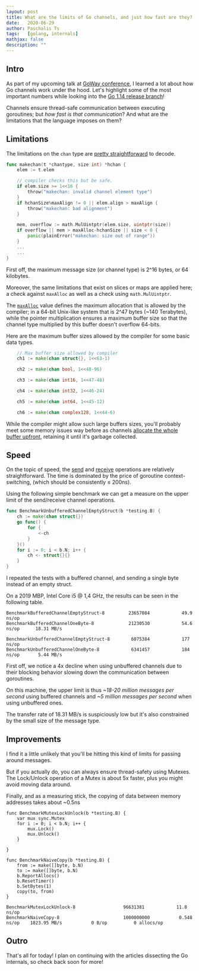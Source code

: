```yaml
---
layout: post
title: What are the limits of Go channels, and just how fast are they?
date:   2020-06-29
author: Paschalis Ts
tags:   [golang, internals]
mathjax: false
description: ""
---
```


## Intro

As part of my upcoming talk at [GoWay conference](http://goway.io/), I learned a lot about how Go channels work under the hood. Let's highlight some of the most important numbers while looking into the [Go 1.14 release branch](https://github.com/golang/go/tree/release-branch.go1.14)!

Channels ensure thread-safe communication between executing goroutines; but *how fast is that communication*? And what are the limitations that the language imposes on them?

## Limitations

The limitations on the `chan` type are [pretty straightforward](https://github.com/golang/go/blob/release-branch.go1.14/src/runtime/chan.go) to decode.
```go
func makechan(t *chantype, size int) *hchan {
	elem := t.elem

	// compiler checks this but be safe.
	if elem.size >= 1<<16 {
		throw("makechan: invalid channel element type")
	}
	if hchanSize%maxAlign != 0 || elem.align > maxAlign {
		throw("makechan: bad alignment")
	}

	mem, overflow := math.MulUintptr(elem.size, uintptr(size))
	if overflow || mem > maxAlloc-hchanSize || size < 0 {
		panic(plainError("makechan: size out of range"))
	}
	...
	...
}
```

First off, the maximum message size (or channel type) is 2^16 bytes, or 64 kilobytes.

Moreover, the same limitations that exist on slices or maps are applied here; a check against `maxAlloc` as well as a check using `math.MulUintptr`.

The [`maxAlloc`](https://github.com/golang/go/blob/67d894ee652a3c6fd0a883a33b86686371b96a0e/src/runtime/malloc.go#L217) value defines the maximum allocation that is allowed by the compiler; in a 64-bit Unix-like system that is 2^47 bytes (~140 Terabytes), while the pointer multiplication ensures a maximum buffer size so that the channel type multiplied by this buffer doesn't overflow 64-bits.

Here are the maximum buffer sizes allowed by the compiler for some basic data types.
```go
    // Max buffer size allowed by compiler
    ch1 := make(chan struct{}, 1<<63-1)

    ch2 := make(chan bool, 1<<48-96)

    ch3 := make(chan int16, 1<<47-48)

    ch4 := make(chan int32, 1<<46-24)

    ch5 := make(chan int64, 1<<45-12)

    ch6 := make(chan complex128, 1<<44-6)
```

While the compiler might allow such large buffers sizes, you'll probably meet some memory issues way before as channels [allocate the whole buffer upfront](https://github.com/golang/go/blob/67d894ee652a3c6fd0a883a33b86686371b96a0e/src/runtime/chan.go#L101), retaining it until it's garbage collected.

## Speed

On the topic of speed, the [send](https://github.com/golang/go/blob/67d894ee652a3c6fd0a883a33b86686371b96a0e/src/runtime/chan.go#L142) and [receive](https://github.com/golang/go/blob/67d894ee652a3c6fd0a883a33b86686371b96a0e/src/runtime/chan.go#L422) operations are relatively straightforward. The time is dominated by the price of goroutine context-switching, (which should be consistently ≤ 200ns).

Using the following simple benchmark we can get a measure on the upper limit of the send/receive channel operations.
```go
func BenchmarkUnbufferedChannelEmptyStruct(b *testing.B) {
    ch := make(chan struct{})
    go func() {
        for {
            <-ch
        }
    }()
    for i := 0; i < b.N; i++ {
        ch <- struct{}{}
    }
}
```

I repeated the tests with a buffered channel, and sending a single byte instead of an empty struct. 

On a 2019 MBP, Intel Core i5 @ 1,4 GHz, the results can be seen in the following table.

```
BenchmarkBufferedChannelEmptyStruct-8         23657084            49.9 ns/op
BenchmarkBufferedChannelOneByte-8             21230530            54.6 ns/op      18.31 MB/s

BenchmarkUnbufferedChannelEmptyStruct-8        6075384            177 ns/op
BenchmarkUnbufferedChannelOneByte-8            6341457            184 ns/op       5.44 MB/s
```

First off, we notice a 4x decline when using unbuffered channels due to their blocking behavior slowing down the communication between goroutines.

On this machine, the upper limit is thus *~18-20 million messages per second* using buffered channels and *~5 million messages per second* when using unbuffered ones.

The transfer rate of 18.31 MB/s is suspiciously low but it's also constrained by the small size of the message type.

## Improvements

I find it a little unlikely that you'll be hitting this kind of limits for passing around messages.

But if you actually do, you can always ensure thread-safety using Mutexes. The Lock/Unlock operation of a Mutex is about 5x faster, plus you might avoid moving data around.

Finally, and as a measuring stick, the copying of data between memory addresses takes about ~0.5ns

```
func BenchmarkMutexLockUnlock(b *testing.B) {
    var mux sync.Mutex
    for i := 0; i < b.N; i++ {
        mux.Lock()
        mux.Unlock()
    }

}

func BenchmarkNaiveCopy(b *testing.B) {
    from := make([]byte, b.N)
    to := make([]byte, b.N)
    b.ReportAllocs()
    b.ResetTimer()
    b.SetBytes(1)
    copy(to, from)
}

BenchmarkMutexLockUnlock-8                	96631381	        11.8 ns/op
BenchmarkNaiveCopy-8                      	1000000000	         0.548 ns/op	1823.95 MB/s	       0 B/op	       0 allocs/op
```


## Outro
That's all for today! I plan on continuing with the articles dissecting the Go internals, so check back soon for more!
